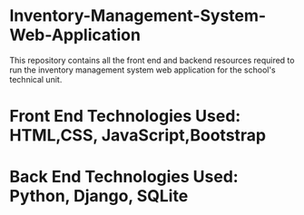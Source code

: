 # Inventory-Management-System-Web-Application
This repository contains all the front end and backend resources required to run the inventory management system web application for the school's technical unit.

# Front End Technologies Used: HTML,CSS, JavaScript,Bootstrap

# Back End Technologies Used: Python, Django, SQLite



